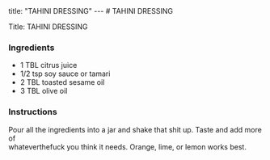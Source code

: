 <!DOCTYPE HTML PUBLIC "-//W3C//DTD HTML 4.0 Transitional//EN">
<html>
  <head>
  title: "TAHINI DRESSING"
---
# TAHINI DRESSING<link rel='stylesheet' href='style.css' type='text/css'><meta http-equiv="Content-Style-Stype" content="text/css">
     <meta http-equiv="Content-Type" content="text/html;charset=utf-8">
     </head><body><div class="recipe" itemscope itemtype="http://schema.org/Recipe"><div class='header'><p class="title"><span class="label">Title:</span> <span itemprop="name">TAHINI DRESSING</span></p>
</div><div class="ing"><h3>Ingredients</h3><ul class="ing"><li class="ing" itemprop="ingredients">1 TBL citrus juice </li>
<li class="ing" itemprop="ingredients">1/2 tsp soy sauce or tamari </li>
<li class="ing" itemprop="ingredients">2 TBL toasted sesame oil </li>
<li class="ing" itemprop="ingredients">3 TBL olive oil </li>
</ul>
</div>
<div class="instructions"><h3 class="Instructions">Instructions</h3><div itemprop="recipeInstructions"><p>Pour all the ingredients into a jar and shake that shit up. Taste and add more of<br>whateverthefuck you think it needs. Orange, lime, or lemon works best.</p></div></div></div>

</body>
</html>
